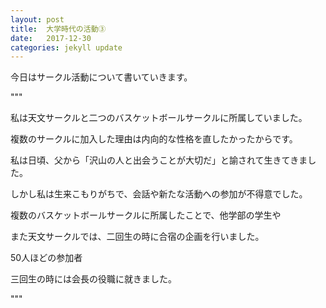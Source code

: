 ```yaml
---
layout: post
title:  大学時代の活動③
date:   2017-12-30
categories: jekyll update
---
```


今日はサークル活動について書いていきます。

"""

私は天文サークルと二つのバスケットボールサークルに所属していました。

複数のサークルに加入した理由は内向的な性格を直したかったからです。

私は日頃、父から「沢山の人と出会うことが大切だ」と諭されて生きてきました。

しかし私は生来こもりがちで、会話や新たな活動への参加が不得意でした。

複数のバスケットボールサークルに所属したことで、他学部の学生や

また天文サークルでは、二回生の時に合宿の企画を行いました。

50人ほどの参加者

三回生の時には会長の役職に就きました。



"""

